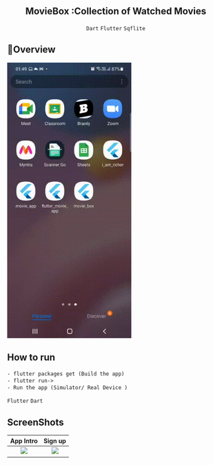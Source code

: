 <div align="center"><h2 align="center">
   MovieBox :Collection of Watched Movies
</h2>
<p align="center">
  
  `Dart` `Flutter` `Sqflite`
  
</p>
  </div>

## :eyes:Overview
![gif](images/MovieBox.gif)

## How to run
    
    - flutter packages get (Build the app)
    - flutter run->
    - Run the app (Simulator/ Real Device )
    
   `Flutter` `Dart`


    
## ScreenShots
App Intro                 | Sign up               |
:-------------------------:|:-------------------------:|
<img src="images/1.jpeg"/> | <img src="images/2.jpeg"> 
